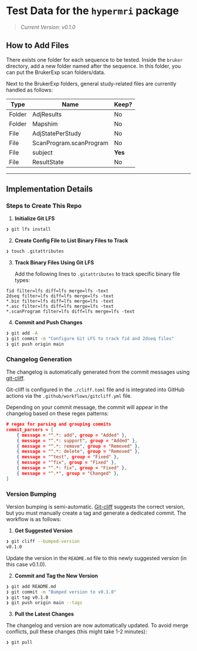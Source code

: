 # Test Data for the `hypermri` package

> _Current Version: v0.1.0_

## How to Add Files

There exists one folder for each sequence to be tested. Inside the `bruker` directory, add a new folder named after the sequence. In this folder, you can put the BrukerExp scan folders/data.

Next to the BrukerExp folders, general study-related files are currently handled as follows:

|  Type  |          Name              |  Keep?  |
|--------|----------------------------|---------|
| Folder | AdjResults                 | No      |
| Folder | Mapshim                    | No      |
| File   | AdjStatePerStudy           | No      |
| File   | ScanProgram.scanProgram    | No      |
| File   | subject                    | **Yes** |
| File   | ResultState                | No      |

---

## Implementation Details

### Steps to Create This Repo

1. **Initialize Git LFS**

```bash
❯ git lfs install
```

2. **Create Config File to List Binary Files to Track**

```bash
❯ touch .gitattributes
```

3. **Track Binary Files Using Git LFS**

   Add the following lines to `.gitattributes` to track specific binary file types:

```
fid filter=lfs diff=lfs merge=lfs -text
2dseq filter=lfs diff=lfs merge=lfs -text
*.bin filter=lfs diff=lfs merge=lfs -text
*.asc filter=lfs diff=lfs merge=lfs -text
*.scanProgram filter=lfs diff=lfs merge=lfs -text
```

4. **Commit and Push Changes**

```bash
❯ git add -A
❯ git commit -m "Configure Git LFS to track fid and 2dseq files"
❯ git push origin main
```

### Changelog Generation

The changelog is automatically generated from the commit messages using [git-cliff](https://git-cliff.org).

Git-cliff is configured in the `./cliff.toml` file and is integrated into GitHub actions via the `.github/workflows/gitcliff.yml` file.

Depending on your commit message, the commit will appear in the changelog based on these regex patterns:

```json
# regex for parsing and grouping commits
commit_parsers = [
    { message = "^.*: add", group = "Added" },
    { message = "^.*: support", group = "Added" },
    { message = "^.*: remove", group = "Removed" },
    { message = "^.*: delete", group = "Removed" },
    { message = "^test", group = "Fixed" },
    { message = "^fix", group = "Fixed" },
    { message = "^.*: fix", group = "Fixed" },
    { message = "^.*", group = "Changed" },
]
```

### Version Bumping

Version bumping is semi-automatic. [Git-cliff](https://git-cliff.org) suggests the correct version, but you must manually create a tag and generate a dedicated commit. The workflow is as follows:

1. **Get Suggested Version**

```bash
❯ git cliff --bumped-version
v0.1.0
```

Update the version in the `README.md` file to this newly suggested version (in this case v0.1.0).

2. **Commit and Tag the New Version**

```bash
❯ git add README.md
❯ git commit -m "Bumped version to v0.1.0"
❯ git tag v0.1.0
❯ git push origin main --tags
```

3. **Pull the Latest Changes**

The changelog and version are now automatically updated. To avoid merge conflicts, pull these changes (this might take 1-2 minutes):

```bash
❯ git pull
```